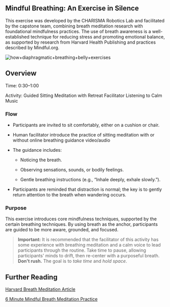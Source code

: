 ## Mindful Breathing: An Exercise in Silence

This exercise was developed by the CHARISMA Robotics Lab and facilitated by the capstone team, combining breath meditation research with foundational mindfulness practices. The use of breath awareness is a well-established technique for reducing stress and promoting emotional balance, as supported by research from Harvard Health Publishing and practices described by Mindful.org.

![how+diaphragmatic+breathing+belly+exercises](https://github.com/user-attachments/assets/ae3de0f3-97a7-4f44-8642-d57a56c67b68)


## Overview

Time: 0:30–1:00

Activity: Guided Sitting Meditation with Retreat Facilitator Listening to Calm Music

### Flow

- Participants are invited to sit comfortably, either on a cushion or chair.

- Human facilitator introduce the practice of sitting meditation with or without online breathing guidance video/audio

- The guidance includes:

  - Noticing the breath.

  - Observing sensations, sounds, or bodily feelings.
    
  - Gentle breathing instructions (e.g., “Inhale deeply, exhale slowly.”).

- Participants are reminded that distraction is normal; the key is to gently return attention to the breath when wandering occurs.

### Purpose
This exercise introduces core mindfulness techniques, supported by the certain breathing techniques. By using breath as the anchor, participants are guided to be more aware, grounded, and focused. 

> **Important:** 
>It is recommended that the facilitator of this activity has some experience with breathing meditation and a calm voice to lead participants through the routine. Take time to pause, allowing participants' minds to drift, then re-center with a purposeful breath. **Don't rush.** The goal is to _take time_ and _hold space_.

## Further Reading
[Harvard Breath Meditation Article](https://www.health.harvard.edu/mind-and-mood/breath-meditation-a-great-way-to-relieve-stress)

[6 Minute Mindful Breath Meditation Practice](https://www.mindful.org/a-five-minute-breathing-meditation/)
